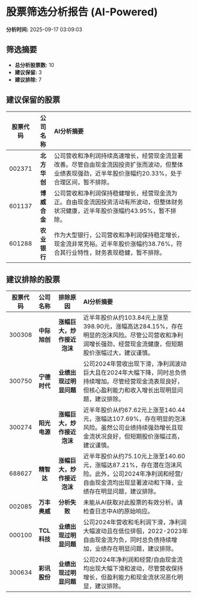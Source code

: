 # 股票筛选分析报告 (AI-Powered)

**分析时间:** 2025-09-17 03:09:03

## 筛选摘要

- **总分析股票数:** 10
- **建议保留:** 3
- **建议排除:** 7

## 建议保留的股票

| 股票代码 | 公司名称 | AI分析摘要 |
|:---:|:---:|:---|
| 002371 | **北方华创** | 公司营收和净利润持续高速增长，经营现金流显著改善。尽管自由现金流因投资扩张而波动，但整体业绩表现强劲，近半年股价涨幅约20.33%，处于合理区间，暂不排除。 |
| 601137 | **博威合金** | 公司营收和净利润保持稳健增长，经营现金流为正。自由现金流因投资活动有所波动，但整体财务状况健康，近半年股价涨幅约43.95%，暂不排除。 |
| 601288 | **农业银行** | 作为大型银行，公司营收和净利润保持稳定增长，现金流非常充裕。近半年股价涨幅约38.76%，符合其行业特性，财务表现稳健，暂不排除。 |

## 建议排除的股票

| 股票代码 | 公司名称 | 排除原因 | AI分析摘要 |
|:---:|:---:|:---:|:---|
| 300308 | **中际旭创** | **涨幅巨大，炒作接近泡沫** | 近半年股价从约103.84元上涨至398.90元，涨幅高达284.15%，存在明显的泡沫风险。尽管公司营收和净利润增长强劲，经营现金流健康，但短期股价涨幅过大，建议谨慎。 |
| 300750 | **宁德时代** | **业绩出现过明显问题** | 公司2024年营收出现下滑，净利润波动巨大且在2024年大幅下降，同时总负债持续增加。尽管经营现金流表现良好，但核心盈利能力和收入增长出现明显问题，建议排除。 |
| 300274 | **阳光电源** | **涨幅巨大，炒作接近泡沫** | 近半年股价从约67.62元上涨至140.44元，涨幅达107.69%，存在明显的泡沫风险。虽然公司业绩持续强劲增长且现金流状况良好，但短期股价涨幅过高，建议谨慎。 |
| 688627 | **精智达** | **涨幅巨大，炒作接近泡沫** | 近半年股价从约75.10元上涨至140.60元，涨幅达87.21%，存在潜在泡沫风险。此外，公司2024年净利润和经营/自由现金流均出现显著波动和下降，业绩存在明显问题，建议排除。 |
| 002085 | **万丰奥威** | **分析失败** | 未能从AI获取对此股票的有效分析。请检查日志中AI的原始响应。 |
| 000100 | **TCL科技** | **业绩出现过明显问题** | 公司2024年营收和毛利润下滑，净利润大幅波动且在低位徘徊，2022-2023年自由现金流为负，同时总负债持续增加，业绩存在明显问题，建议排除。 |
| 300634 | **彩讯股份** | **业绩出现过明显问题** | 公司2024年净利润和经营/自由现金流均出现大幅下滑和波动，尽管营收保持增长，但盈利能力和现金流状况恶化明显，建议排除。 |
